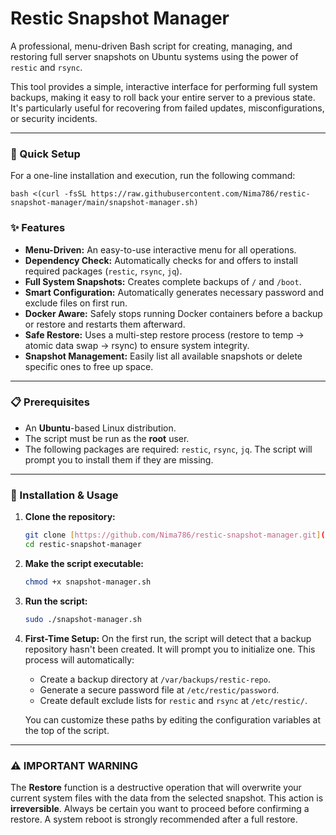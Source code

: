 # Restic Snapshot Manager

A professional, menu-driven Bash script for creating, managing, and restoring full server snapshots on Ubuntu systems using the power of `restic` and `rsync`.

This tool provides a simple, interactive interface for performing full system backups, making it easy to roll back your entire server to a previous state. It's particularly useful for recovering from failed updates, misconfigurations, or security incidents.

---

### 🚀 Quick Setup

For a one-line installation and execution, run the following command:

    bash <(curl -fsSL https://raw.githubusercontent.com/Nima786/restic-snapshot-manager/main/snapshot-manager.sh)

### ✨ Features

* **Menu-Driven:** An easy-to-use interactive menu for all operations.
* **Dependency Check:** Automatically checks for and offers to install required packages (`restic`, `rsync`, `jq`).
* **Full System Snapshots:** Creates complete backups of `/` and `/boot`.
* **Smart Configuration:** Automatically generates necessary password and exclude files on first run.
* **Docker Aware:** Safely stops running Docker containers before a backup or restore and restarts them afterward.
* **Safe Restore:** Uses a multi-step restore process (restore to temp -> atomic data swap -> rsync) to ensure system integrity.
* **Snapshot Management:** Easily list all available snapshots or delete specific ones to free up space.

---

### 📋 Prerequisites

* An **Ubuntu**-based Linux distribution.
* The script must be run as the **root** user.
* The following packages are required: `restic`, `rsync`, `jq`. The script will prompt you to install them if they are missing.

---

### 🚀 Installation & Usage

1.  **Clone the repository:**
    ```bash
    git clone [https://github.com/Nima786/restic-snapshot-manager.git](https://github.com/Nima786/restic-snapshot-manager.git)
    cd restic-snapshot-manager
    ```

2.  **Make the script executable:**
    ```bash
    chmod +x snapshot-manager.sh
    ```

3.  **Run the script:**
    ```bash
    sudo ./snapshot-manager.sh
    ```

4.  **First-Time Setup:**
    On the first run, the script will detect that a backup repository hasn't been created. It will prompt you to initialize one. This process will automatically:
    * Create a backup directory at `/var/backups/restic-repo`.
    * Generate a secure password file at `/etc/restic/password`.
    * Create default exclude lists for `restic` and `rsync` at `/etc/restic/`.

    You can customize these paths by editing the configuration variables at the top of the script.

---

### ⚠️ **IMPORTANT WARNING**

The **Restore** function is a destructive operation that will overwrite your current system files with the data from the selected snapshot. This action is **irreversible**. Always be certain you want to proceed before confirming a restore. A system reboot is strongly recommended after a full restore.
